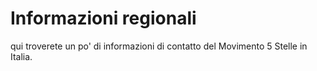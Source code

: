 # Informazioni regionali

qui troverete un po' di informazioni di contatto del Movimento 5 Stelle in Italia.